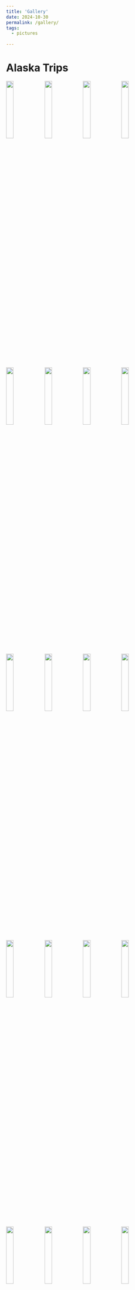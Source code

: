 ```yaml
---
title: 'Gallery'
date: 2024-10-30
permalink: /gallery/
tags:
  - pictures
  
---
```


Alaska Trips 
======
<img src="g_pics/Alaska/7B02737E-91CA-4914-B81F-171007385267.jpg" width="20%"></img> <img src="g_pics/Alaska/8f7d68e8-d8b7-4631-9992-579e445e8a0f.jpg" width="20%"></img> <img src="g_pics/Alaska/850F028D-9423-4FCE-9634-55BA2A051949.jpg" width="20%"></img> <img src="g_pics/Alaska/A4B22891-7AAC-4183-83DA-005CC1620A69.jpg" width="20%"></img> <img src="g_pics/Alaska/ABEF48BE-F36A-44EA-A6D3-5762395E1810.jpg" width="20%"></img> <img src="g_pics/Alaska/D09AC98E-EA0D-467A-B3FE-1A9B0CBADFDD.jpg" width="20%"></img> <img src="g_pics/Alaska/IMG_0859.jpeg" width="20%"></img> <img src="g_pics/Alaska/IMG_5179.jpeg" width="20%"></img> <img src="g_pics/Alaska/IMG_5259.jpeg" width="20%"></img> <img src="g_pics/Alaska/IMG_5291.jpeg" width="20%"></img> <img src="g_pics/Alaska/IMG_6169.JPG" width="20%"></img> <img src="g_pics/Alaska/IMG_6340.jpeg" width="20%"></img> <img src="g_pics/Alaska/IMG_6433.JPG" width="20%"></img> <img src="g_pics/Alaska/IMG_6493.jpeg" width="20%"></img> <img src="g_pics/Alaska/IMG_6516.jpeg" width="20%"></img> <img src="g_pics/Alaska/IMG_6530.jpeg" width="20%"></img> <img src="g_pics/Alaska/IMG_6537.jpeg" width="20%"></img> <img src="g_pics/Alaska/IMG_6549.jpeg" width="20%"></img> <img src="g_pics/Alaska/IMG_6557.jpeg" width="20%"></img> <img src="g_pics/Alaska/IMG_6581.jpeg" width="20%"></img> <img src="g_pics/Alaska/IMG_6669.jpeg" width="20%"></img> <img src="g_pics/Alaska/IMG_7285.jpeg" width="20%"></img> <img src="g_pics/Alaska/IMG_7478.jpeg" width="20%"></img> <img src="g_pics/Alaska/IMG_7496.jpeg" width="20%"></img> <img src="g_pics/Alaska/8FA2190C-4ED6-4A85-B7B6-1A7EC348224A_1_105_c.jpeg)" width="20%"></img>

Birthday in Boulder 
======

![alt text](g_pics/8FA2190C-4ED6-4A85-B7B6-1A7EC348224A_1_105_c.jpeg)
